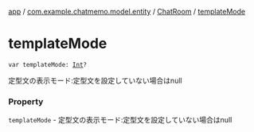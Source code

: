 [app](../../index.md) / [com.example.chatmemo.model.entity](../index.md) / [ChatRoom](index.md) / [templateMode](./template-mode.md)

# templateMode

`var templateMode: `[`Int`](https://kotlinlang.org/api/latest/jvm/stdlib/kotlin/-int/index.html)`?`

定型文の表示モード:定型文を設定していない場合はnull

### Property

`templateMode` - 定型文の表示モード:定型文を設定していない場合はnull